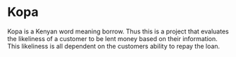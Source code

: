 # Kopa
Kopa is a Kenyan word meaning borrow. Thus this is a project that evaluates the likeliness of a customer to be lent money based on their information.
This likeliness is all dependent on the customers ability to repay the loan.
